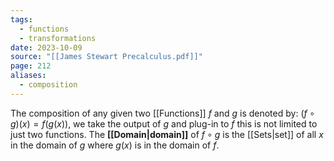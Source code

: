 ```yaml
---
tags:
  - functions
  - transformations
date: 2023-10-09
source: "[[James Stewart Precalculus.pdf]]"
page: 212
aliases:
  - composition
---
```

The composition of any given two [[Functions]] $f$ and $g$ is denoted by: $(f \circ g)(x) = f(g(x))$, we take the output of $g$ and plug-in to $f$ this is not limited to just two functions.
The **[[Domain|domain]]** of $f\circ g$ is the [[Sets|set]] of all $x$ in the domain of $g$ where $g(x)$ is in the domain of $f$.